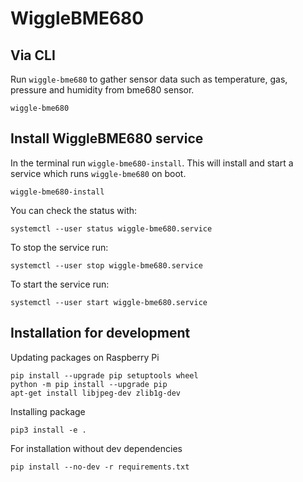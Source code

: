 # WiggleBME680

## Via CLI

Run `wiggle-bme680` to gather sensor data such as temperature, gas, pressure and humidity from bme680 sensor.

```
wiggle-bme680
```

## Install WiggleBME680 service

In the terminal run `wiggle-bme680-install`. This will install and start a service which runs `wiggle-bme680` on boot.

```
wiggle-bme680-install
```


You can check the status with:

```
systemctl --user status wiggle-bme680.service
```

To stop the service run:

```
systemctl --user stop wiggle-bme680.service
```

To start the service run:

```
systemctl --user start wiggle-bme680.service
```

## Installation for development

Updating packages on Raspberry Pi
```
pip install --upgrade pip setuptools wheel
python -m pip install --upgrade pip
apt-get install libjpeg-dev zlib1g-dev
```

Installing package
```
pip3 install -e .
```

For installation without dev dependencies
```
pip install --no-dev -r requirements.txt
```